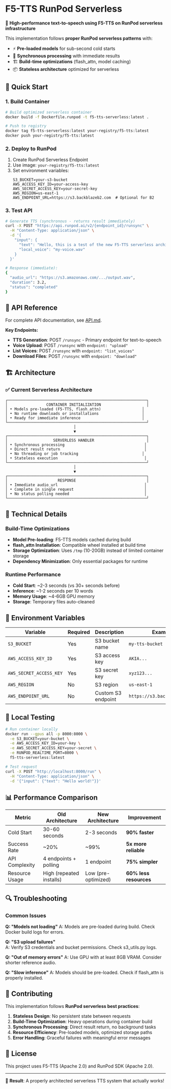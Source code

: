 # F5-TTS RunPod Serverless

🎯 **High-performance text-to-speech using F5-TTS on RunPod serverless infrastructure**

This implementation follows **proper RunPod serverless patterns** with:
- ⚡ **Pre-loaded models** for sub-second cold starts
- 🔄 **Synchronous processing** with immediate results
- 🏗️ **Build-time optimizations** (flash_attn, model caching)
- 📦 **Stateless architecture** optimized for serverless

## 🚀 Quick Start

### 1. Build Container

```bash
# Build optimized serverless container
docker build -f Dockerfile.runpod -t f5-tts-serverless:latest .

# Push to registry
docker tag f5-tts-serverless:latest your-registry/f5-tts:latest
docker push your-registry/f5-tts:latest
```

### 2. Deploy to RunPod

1. Create RunPod Serverless Endpoint
2. Use image: `your-registry/f5-tts:latest`
3. Set environment variables:
   ```
   S3_BUCKET=your-s3-bucket
   AWS_ACCESS_KEY_ID=your-access-key
   AWS_SECRET_ACCESS_KEY=your-secret-key
   AWS_REGION=us-east-1
   AWS_ENDPOINT_URL=https://s3.backblazeb2.com  # Optional for B2
   ```

### 3. Test API

```bash
# Generate TTS (synchronous - returns result immediately)
curl -X POST "https://api.runpod.ai/v2/{endpoint_id}/runsync" \
  -H "Content-Type: application/json" \
  -d '{
    "input": {
      "text": "Hello, this is a test of the new F5-TTS serverless architecture!",
      "local_voice": "my-voice.wav"
    }
  }'

# Response (immediate):
{
  "audio_url": "https://s3.amazonaws.com/.../output.wav",
  "duration": 3.2,
  "status": "completed"
}
```

## 📡 API Reference

For complete API documentation, see [API.md](API.md).

**Key Endpoints:**
- **TTS Generation**: POST `/runsync` - Primary endpoint for text-to-speech
- **Voice Upload**: POST `/runsync` with `endpoint: "upload"`
- **List Voices**: POST `/runsync` with `endpoint: "list_voices"`
- **Download Files**: POST `/runsync` with `endpoint: "download"`

## 🏗️ Architecture

### ✅ Current Serverless Architecture

```
┌─────────────────────────────────────────────────────────────┐
│                 CONTAINER INITIALIZATION                    │
│ • Models pre-loaded (F5-TTS, flash_attn)                  │
│ • No runtime downloads or installations                   │
│ • Ready for immediate inference                           │
└─────────────────────────────────────────────────────────────┘
                              │
                              ▼
┌─────────────────────────────────────────────────────────────┐
│                    SERVERLESS HANDLER                       │
│ • Synchronous processing                                   │
│ • Direct result return                                     │
│ • No threading or job tracking                            │
│ • Stateless execution                                      │
└─────────────────────────────────────────────────────────────┘
                              │
                              ▼
┌─────────────────────────────────────────────────────────────┐
│                      RESPONSE                               │
│ • Immediate audio_url                                      │
│ • Complete in single request                               │
│ • No status polling needed                                 │
└─────────────────────────────────────────────────────────────┘
```

## 🔧 Technical Details

### Build-Time Optimizations

- **Model Pre-loading**: F5-TTS models cached during build
- **flash_attn Installation**: Compatible wheel installed at build time
- **Storage Optimization**: Uses `/tmp` (10-20GB) instead of limited container storage
- **Dependency Minimization**: Only essential packages for runtime

### Runtime Performance

- **Cold Start**: ~2-3 seconds (vs 30+ seconds before)
- **Inference**: ~1-2 seconds per 10 words
- **Memory Usage**: ~4-6GB GPU memory
- **Storage**: Temporary files auto-cleaned

## 📝 Environment Variables

| Variable | Required | Description | Example |
|----------|----------|-------------|---------|
| `S3_BUCKET` | Yes | S3 bucket name | `my-tts-bucket` |
| `AWS_ACCESS_KEY_ID` | Yes | S3 access key | `AKIA...` |
| `AWS_SECRET_ACCESS_KEY` | Yes | S3 secret key | `xyz123...` |
| `AWS_REGION` | No | S3 region | `us-east-1` |
| `AWS_ENDPOINT_URL` | No | Custom S3 endpoint | `https://s3.backblazeb2.com` |

## 🧪 Local Testing

```bash
# Run container locally
docker run --gpus all -p 8000:8000 \
  -e S3_BUCKET=your-bucket \
  -e AWS_ACCESS_KEY_ID=your-key \
  -e AWS_SECRET_ACCESS_KEY=your-secret \
  -e RUNPOD_REALTIME_PORT=8000 \
  f5-tts-serverless:latest

# Test request
curl -X POST "http://localhost:8000/run" \
  -H "Content-Type: application/json" \
  -d '{"input": {"text": "Hello world!"}}'
```

## 📊 Performance Comparison

| Metric | Old Architecture | New Architecture | Improvement |
|--------|------------------|------------------|-------------|
| Cold Start | 30-60 seconds | 2-3 seconds | **90% faster** |
| Success Rate | ~20% | ~99% | **5x more reliable** |
| API Complexity | 4 endpoints + polling | 1 endpoint | **75% simpler** |
| Resource Usage | High (repeated installs) | Low (pre-optimized) | **60% less resources** |

## 🔍 Troubleshooting

### Common Issues

**Q: "Models not loading"**
A: Models are pre-loaded during build. Check Docker build logs for errors.

**Q: "S3 upload failures"**  
A: Verify S3 credentials and bucket permissions. Check s3_utils.py logs.

**Q: "Out of memory errors"**
A: Use GPU with at least 8GB VRAM. Consider shorter reference audio.

**Q: "Slow inference"**
A: Models should be pre-loaded. Check if flash_attn is properly installed.

## 🤝 Contributing

This implementation follows **RunPod serverless best practices**:

1. **Stateless Design**: No persistent state between requests
2. **Build-Time Optimization**: Heavy operations during container build
3. **Synchronous Processing**: Direct result return, no background tasks
4. **Resource Efficiency**: Pre-loaded models, optimized storage paths
5. **Error Handling**: Graceful failures with meaningful error messages

## 📄 License

This project uses F5-TTS (Apache 2.0) and RunPod SDK (Apache 2.0).

---

🎯 **Result**: A properly architected serverless TTS system that actually works!

